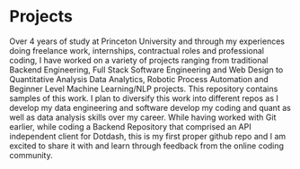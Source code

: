 # Projects
Over 4 years of study at Princeton University and through my experiences doing freelance work, internships, contractual roles and professional coding, I have worked on a variety of projects ranging from traditional Backend Engineering, Full Stack Software Engineering and Web Design to  Quantitative Analysis Data Analytics, Robotic Process Automation and Beginner Level Machine Learning/NLP projects. This repository contains samples of this work. I plan to diversify this work into different repos as I develop my data engineering and software develop my coding and quant as well as data analysis skills over my career. While having worked with Git earlier, while coding a Backend Repository that comprised an API independent client for Dotdash, this is my first proper github repo and I am excited to share it with and learn through feedback from the online coding community.
